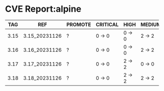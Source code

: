 # CVE Report:alpine
| TAG  |      REF      | PROMOTE | CRITICAL |  HIGH  | MEDIUM |  LOW   | UNKNOWN |
|------|---------------|---------|----------|--------|--------|--------|---------|
| 3.15 | 3.15_20231126 | ?       | 0 -> 0   | 0 -> 0 | 2 -> 2 | 0 -> 0 | 0 -> 0  |
| 3.16 | 3.16_20231126 | ?       | 0 -> 0   | 0 -> 0 | 2 -> 2 | 0 -> 0 | 0 -> 0  |
| 3.17 | 3.17_20231126 | ?       | 0 -> 0   | 2 -> 2 | 0 -> 0 | 0 -> 0 | 0 -> 0  |
| 3.18 | 3.18_20231126 | ?       | 0 -> 0   | 2 -> 2 | 2 -> 2 | 0 -> 0 | 0 -> 0  |
